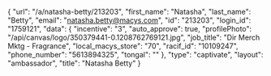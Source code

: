 {
    "url": "\/a\/natasha-betty\/213203",
    "first_name": "Natasha",
    "last_name": "Betty",
    "email": "natasha.betty@macys.com",
    "id": "213203",
    "login_id": "1759121",
    "data": {
        "incentive": "3",
        "auto_approve": true,
        "profilePhoto": "\/api\/canvas\/logo\/350379441-0.1208762769121.jpg",
        "job_title": "Dir Merch Mktg - Fragrance",
        "local_macys_store": "70",
        "racif_id": "10109247",
        "phone_number": "5613894325",
        "tongal": ""
    },
    "type": "captivate",
    "layout": "ambassador",
    "title": "Natasha Betty"
}